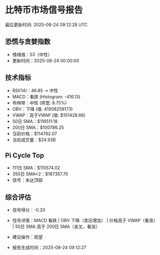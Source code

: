 # 比特币市场信号报告

最后更新时间: 2025-08-24 09:12:28 UTC

## 恐慌与贪婪指数
- 情绪值：53（中性）
- 更新时间：2025-08-24 00:00:00

## 技术指标
- RSI(14)：46.85 → 中性
- MACD：看跌 (Histogram: -416.13)
- 布林带：中性 (带宽: 8.75%)
- OBV：下降 (值: 41908259173)
- VWAP：高于VWAP (值: $101428.66)
- 50日 SMA：$116511.18
- 200日 SMA：$100786.25
- 当前价格：$114762.07
- 当前成交量：$24.93B

## Pi Cycle Top
- 111日 SMA：$110574.02
- 350日 SMA×2：$187357.70
- 信号：未达顶部

## 综合评估
- 信号得分：-0.20
- 信号详情：MACD 看跌 | OBV 下降（卖压增加） | 价格高于 VWAP（看涨） | 50日 SMA 高于 200日 SMA（金叉，看涨）
- 建议操作：观望

- 报告生成时间：2025-08-24 09:12:27